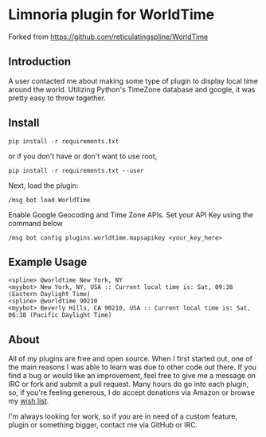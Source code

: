 # Limnoria plugin for WorldTime

Forked from https://github.com/reticulatingspline/WorldTime

## Introduction

A user contacted me about making some type of plugin to display local time around the world.
Utilizing Python's TimeZone database and google, it was pretty easy to throw together.

## Install

```
pip install -r requirements.txt 
```

or if you don't have or don't want to use root,

```
pip install -r requirements.txt --user
```

Next, load the plugin:

```
/msg bot load WorldTime
```

Enable Google Geocoding and Time Zone APIs. Set your API Key using the command below

```
/msg bot config plugins.worldtime.mapsapikey <your_key_here>
```

## Example Usage

```
<spline> @worldtime New York, NY
<myybot> New York, NY, USA :: Current local time is: Sat, 09:38 (Eastern Daylight Time)
<spline> @worldtime 90210
<myybot> Beverly Hills, CA 90210, USA :: Current local time is: Sat, 06:38 (Pacific Daylight Time)

```

## About

All of my plugins are free and open source. When I first started out, one of the main reasons I was
able to learn was due to other code out there. If you find a bug or would like an improvement, feel
free to give me a message on IRC or fork and submit a pull request. Many hours do go into each plugin,
so, if you're feeling generous, I do accept donations via Amazon or browse my [wish list](http://amzn.com/w/380JKXY7P5IKE).

I'm always looking for work, so if you are in need of a custom feature, plugin or something bigger, contact me via GitHub or IRC.
